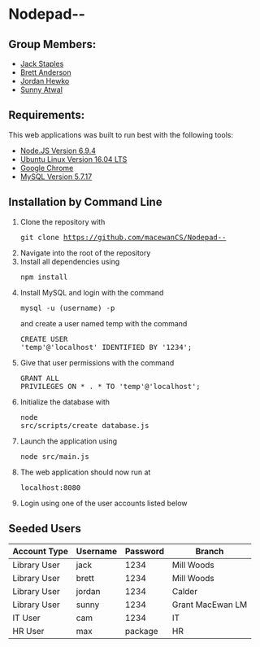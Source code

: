 # Nodepad--

## Group Members:
* [Jack Staples](https://github.com/JackStaples)
* [Brett Anderson](https://github.com/Brett-A-T-Anderson)
* [Jordan Hewko](https://github.com/jordanhewko)
* [Sunny Atwal](https://github.com/atwalg2)

## Requirements:
This web applications was built to run best with the following tools:
* [Node.JS Version 6.9.4](https://nodejs.org/download/release/v6.9.4/)
* [Ubuntu Linux Version 16.04 LTS](http://releases.ubuntu.com/16.04/)
* [Google Chrome](https://www.google.com/chrome/)
* [MySQL Version 5.7.17](https://www.mysql.com/)
## Installation by Command Line
1. Clone the repository with <pre>git clone https://github.com/macewanCS/Nodepad--</pre>
2. Navigate into the root of the repository
3. Install all dependencies using <pre>npm install</pre>
4. Install MySQL and login with the command <pre>mysql -u (username) -p </pre>and create a user named temp with the command <pre>CREATE USER 'temp'@'localhost' IDENTIFIED BY '1234';</pre>
5. Give that user permissions with the command <pre>GRANT ALL PRIVILEGES ON * . * TO 'temp'@'localhost';</pre>
6. Initialize the database with <pre>node src/scripts/create_database.js</pre>
7. Launch the application using <pre>node src/main.js</pre>
8. The web application should now run at <pre>localhost:8080</pre>
9. Login using one of the user accounts listed below


## Seeded Users
| Account Type  |  Username | Password  | Branch  |
|---|---|---|---|
| Library User  | jack  | 1234  | Mill Woods  |
| Library User  | brett  | 1234  | Mill Woods  |
| Library User  | jordan  | 1234  | Calder  |
| Library User  | sunny  | 1234  | Grant MacEwan LM  |
| IT User  | cam  | 1234  | IT  |
| HR User  | max  | package  | HR  |
